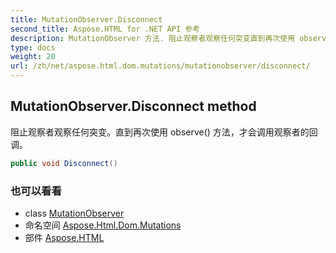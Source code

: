 ```yaml
---
title: MutationObserver.Disconnect
second_title: Aspose.HTML for .NET API 参考
description: MutationObserver 方法. 阻止观察者观察任何突变直到再次使用 observe 方法才会调用观察者的回调
type: docs
weight: 20
url: /zh/net/aspose.html.dom.mutations/mutationobserver/disconnect/
---
```

## MutationObserver.Disconnect method

阻止观察者观察任何突变。直到再次使用 observe() 方法，才会调用观察者的回调。

```csharp
public void Disconnect()
```

### 也可以看看

* class [MutationObserver](../)
* 命名空间 [Aspose.Html.Dom.Mutations](../../mutationobserver/)
* 部件 [Aspose.HTML](../../../)


